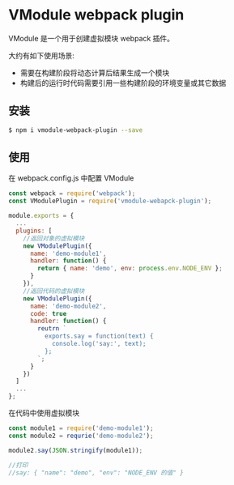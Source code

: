 # VModule webpack plugin

VModule 是一个用于创建虚拟模块 webpack 插件。

大约有如下使用场景:
- 需要在构建阶段将动态计算后结果生成一个模块
- 构建后的运行时代码需要引用一些构建阶段的环境变量或其它数据

## 安装

```sh
$ npm i vmodule-webpack-plugin --save
```

## 使用

在 webpack.config.js 中配置 VModule 
```js
const webpack = require('webpack');
const VModulePlugin = require('vmodule-webapck-plugin');

module.exports = {
  ...
  plugins: [
    //返回对象的虚拟模块
    new VModulePlugin({
      name: 'demo-module1',
      handler: function() {
        return { name: 'demo', env: process.env.NODE_ENV };
      }
    }),
    //返回代码的虚拟模块
    new VModulePlugin({
      name: 'demo-module2',
      code: true
      handler: function() {
        reutrn `
          exports.say = function(text) {
            console.log('say:', text);
          };
        `;
      }
    })
  ]
  ...
};
```

在代码中使用虚拟模块
```js
const module1 = require('demo-module1');
const module2 = requrie('demo-module2');

module2.say(JSON.stringify(module1));

//打印
//say: { "name": "demo", "env": "NODE_ENV 的值" }

```